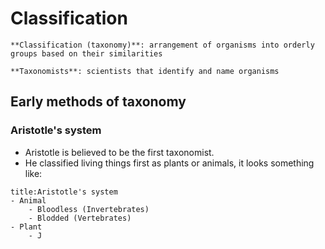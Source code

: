 # Classification
```ad-def
**Classification (taxonomy)**: arrangement of organisms into orderly groups based on their similarities

**Taxonomists**: scientists that identify and name organisms
```

## Early methods of taxonomy
### Aristotle's system
- Aristotle is believed to be the first taxonomist.
- He classified living things first as plants or animals, it looks something like:

```ad-info
title:Aristotle's system
- Animal
	- Bloodless (Invertebrates)
	- Blodded (Vertebrates)
- Plant
	- J
```